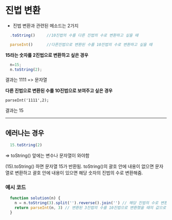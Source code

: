 # 진법 변환

- 진법 변환과 관련된 메소드는 2가지

```javascript
  .toString()     //10진법의 수를 다른 진법의 수로 변환하고 싶을 때
```

```javascript
  parseInt()      //다른진법으로 변환된 수를 10진법의 수로 변환하고 싶을 때
```



**15라는 숫자를 2진법으로 변환하고 싶은 경우**

```javascript
  n=15;
  n.toString(2);
```

결과는 1111  => 문자열



**다른 진법으로 변환된 수를 10진법으로 보여주고 싶은 경우**


```
parseInt('1111',2);
```

결과는 15

***

## 에러나는 경우


```javascript
  15.toString(2)
```

=> toString() 앞에는 변수나 문자열이 와야함



(15).toString() 하면 문자열 15가 반환됨. toString()의 괄호 안에 내용이 없으면 문자열로 변환하고 괄호 안에 내용이 있으면 해당 숫자의 진법의 수로 변환해줌.





### 예시 코드

```javascript
  function solution(n) {
    n = n.toString(3).split('').reverse().join('') // 해당 진법의 수로 변환
    return parseInt(n, 3) // 변환된 3진법의 수를 10진법으로 변환했을 때의 값으로 변환
  }
```
